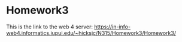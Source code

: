 # Homework3

This is the link to the web 4 server:
https://in-info-web4.informatics.iupui.edu/~hicksjc/N315/Homework3/Homework3/
